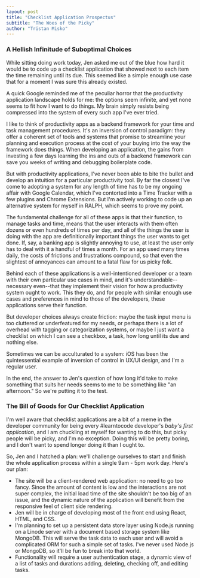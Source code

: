 ```yaml
---
layout: post
title: "Checklist Application Prospectus"
subtitle: "The Woes of the Picky"
author: "Tristan Misko"
---
```


### A Hellish Infinitude of Suboptimal Choices

While sitting doing work today, Jen asked me out of the blue how hard it would be to code up a checklist application that showed next to each item the time remaining until its due.  This seemed like a simple enough use case that for a moment I was sure this already existed.

A quick Google reminded me of the peculiar horror that the productivity application landscape holds for me: the options seem infinite, and yet none seems to fit how I want to do things.  My brain simply resists being compressed into the system of every such app I've ever tried.

I like to think of productivity apps as a backend framework for your time and task management procedures. It's an inversion of control paradigm: they offer a coherent set of tools and systems that promise to streamline your planning and execution process at the cost of your buying into the way the framework does things.  When developing an application, the gains from investing a few days learning the ins and outs of a backend framework can save you weeks of writing and debugging boilerplate code.  

But with productivity applications, I've never been able to bite the bullet and develop an intuition for a particular productivity tool.  By far the closest I've come to adopting a system for any length of time has to be my ongoing affair with Google Calendar, which I've contorted into a Time Tracker with a few plugins and Chrome Extensions.  But I'm actively working to code up an alternative system for myself in RALPH, which seems to prove my point.  

The fundamental challenge for all of these apps is that their function, to manage tasks and time, means that the user interacts with them often dozens or even hundreds of times per day, and all of the things the user is doing with the app are definitionally important things the user wants to get done.  If, say, a banking app is slightly annoying to use, at least the user only has to deal with it a handful of times a month.  For an app used many times daily, the costs of frictions and frustrations compound, so that even the slightest of annoyances can amount to a fatal flaw for us picky folk.  

Behind each of these applications is a well-intentioned developer or a team with their own particular use cases in mind, and it's understandable--necessary even--that they implement their vision for how a productivity system ought to work.  This they do, and for people with similar enough use cases and preferences in mind to those of the developers, these applications serve their function.

But developer choices always create friction: maybe the task input menu is too cluttered or underfeatured for my needs, or perhaps there is a lot of overhead with tagging or categorization systems, or maybe I just want a checklist on which I can see a checkbox, a task, how long until its due and nothing else.

Sometimes we can be acculturated to a system: iOS has been the quintessential example of inversion of control in UX/UI design, and I'm a regular user.  

In the end, the answer to Jen's question of how long it'd take to make something that suits her needs seems to me to be something like "an afternoon."  So we're putting it to the test.  


### The Bill of Goods for Our Checklist Application

I'm well aware that checklist applications are a bit of a meme in the developer community for being every #learntocode developer's *baby's first application*, and I am chuckling at myself for wanting to do this, but picky people will be picky, and I'm no exception.  Doing this will be pretty boring, and I don't want to spend longer doing it than I ought to.

So, Jen and I hatched a plan: we'll challenge ourselves to start and finish the whole application process within a single 9am - 5pm work day.  Here's our plan:
* The site will be a client-rendered web application: no need to go too fancy.  Since the amount of content is low and the interactions are not super complex, the initial load time of the site shouldn't be too big of an issue, and the dynamic nature of the application will benefit from the responsive feel of client side rendering.  
* Jen will be in charge of developing most of the front end using React, HTML, and CSS.  
* I'm planning to set up a persistent data store layer using Node.js running on a Linode server with a document based storage system like MongoDB.  This will serve the task data to each user and will avoid a complicated ORM for such a simple set of tasks.  I've never used Node.js or MongoDB, so it'll be fun to break into that world.  
* Functionality will require a user authentication stage, a dynamic view of a list of tasks and durations adding, deleting, checking off, and editing tasks.
